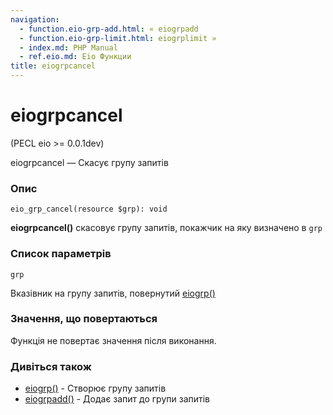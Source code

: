 ```yaml
---
navigation:
  - function.eio-grp-add.html: « eiogrpadd
  - function.eio-grp-limit.html: eiogrplimit »
  - index.md: PHP Manual
  - ref.eio.md: Eio Функции
title: eiogrpcancel
---
```

# eiogrpcancel

(PECL eio >= 0.0.1dev)

eiogrpcancel — Скасує групу запитів

### Опис

```methodsynopsis
eio_grp_cancel(resource $grp): void
```

**eiogrpcancel()** скасовує групу запитів, покажчик на яку визначено в `grp`

### Список параметрів

`grp`

Вказівник на групу запитів, повернутий [eiogrp()](function.eio-grp.md)

### Значення, що повертаються

Функція не повертає значення після виконання.

### Дивіться також

-   [eiogrp()](function.eio-grp.md) - Створює групу запитів
-   [eiogrpadd()](function.eio-grp-add.md) - Додає запит до групи запитів
